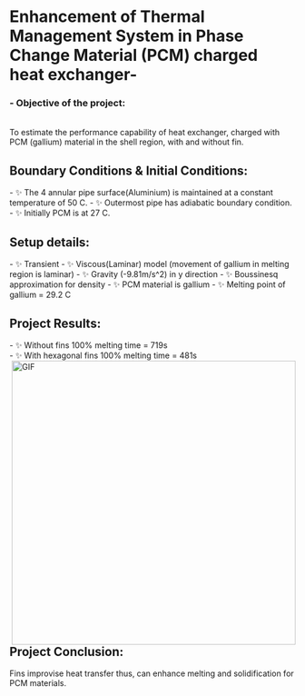 # Enhancement of Thermal Management System in Phase Change Material (PCM) charged heat exchanger-
### - Objective of the project:
</br>
To estimate the performance capability of heat exchanger, charged with PCM (gallium) material in the shell region, with and without fin.
</br>
 <h2>Boundary Conditions & Initial Conditions:</h2>
- ✨ The 4 annular pipe surface(Aluminium) is maintained at a constant temperature of 50 C. 
- ✨ Outermost pipe has adiabatic boundary condition.
- ✨ Initially PCM is at 27 C.
</br>
<h2>Setup details:</h2>
- ✨ Transient
- ✨ Viscous(Laminar) model (movement of gallium in melting region is laminar)
- ✨ Gravity (-9.81m/s^2) in y direction
- ✨ Boussinesq approximation for density
- ✨ PCM material is gallium
- ✨ Melting point of gallium = 29.2 C

<h2>Project Results:</h2>
- ✨ Without fins 100% melting time = 719s
</br>
- ✨ With hexagonal fins 100% melting time = 481s
<img hight="400" width="500" alt="GIF" align="right" src="/hex_fin.gif">

<h2>Project Conclusion:</h2>
Fins improvise heat transfer thus, can enhance melting and solidification for PCM materials.
